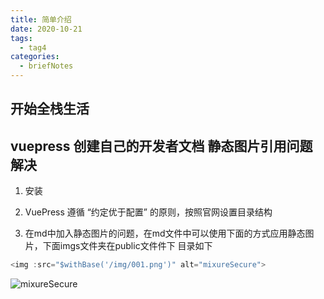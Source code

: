 ```yaml
---
title: 简单介绍
date: 2020-10-21
tags:
  - tag4
categories:
  - briefNotes
---
```


## 开始全栈生活

## vuepress 创建自己的开发者文档 静态图片引用问题解决

1. 安装

2. VuePress 遵循 “约定优于配置” 的原则，按照官网设置目录结构 

3. 在md中加入静态图片的问题，在md文件中可以使用下面的方式应用静态图片，下面imgs文件夹在public文件件下 目录如下

```js
<img :src="$withBase('/img/001.png')" alt="mixureSecure">
```

<img :src="$withBase('/img/BriefNotes/B001.png')" alt="mixureSecure">